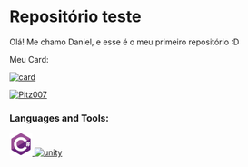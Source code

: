 # Repositório teste

Olá! Me chamo Daniel, e esse é o meu primeiro repositório :D

Meu Card:

[![card](https://github-readme-stats.vercel.app/api?username=Pitz007&theme=default)](https://github.com/anuraghazra/github-readme-stats)

[![Pitz007](https://github-readme-stats.vercel.app/api/top-langs/?username=Pitz007&hide=html&layout=compact&theme=default)](https://github.com/anuraghazra/github-readme-stats)

</p>

<h3 align="left">Languages and Tools:</h3>
<p align="left"> <a href="https://www.w3schools.com/cs/" target="_blank" rel="noreferrer"> <img src="https://raw.githubusercontent.com/devicons/devicon/master/icons/csharp/csharp-original.svg" alt="csharp" width="40" height="40"/> </a> <a href="https://unity.com/" target="_blank" rel="noreferrer"> <img src="https://www.vectorlogo.zone/logos/unity3d/unity3d-icon.svg" alt="unity" width="40" height="40"/> </a> </p>

